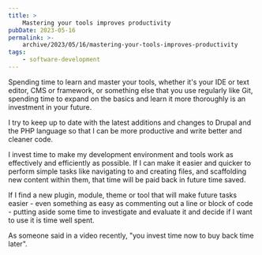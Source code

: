 ```yaml
---
title: >
    Mastering your tools improves productivity
pubDate: 2023-05-16
permalink: >-
    archive/2023/05/16/mastering-your-tools-improves-productivity
tags:
    - software-development
---
```


Spending time to learn and master your tools, whether it's your IDE or text editor, CMS or framework, or something else that you use regularly like Git, spending time to expand on the basics and learn it more thoroughly is an investment in your future.

I try to keep up to date with the latest additions and changes to Drupal and the PHP language so that I can be more productive and write better and cleaner code.

I invest time to make my development environment and tools work as effectively and efficiently as possible. If I can make it easier and quicker to perform simple tasks like navigating to and creating files, and scaffolding new content within them, that time will be paid back in future time saved.

If I find a new plugin, module, theme or tool that will make future tasks easier - even something as easy as commenting out a line or block of code - putting aside some time to investigate and evaluate it and decide if I want to use it is time well spent.

As someone said in a video recently, "you invest time now to buy back time later".
